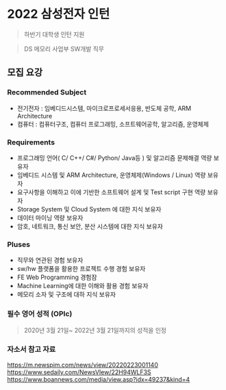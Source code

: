 # 2022 삼성전자 인턴
> 하반기 대학생 인턴 지원

> DS 메모리 사업부 SW개발 직무

## 모집 요강
### Recommended Subject
* 전기전자 : 임베디드시스템, 마이크로프로세서응용, 반도체 공학, ARM Architecture
* 컴퓨터 : 컴퓨터구조, 컴퓨터 프로그래밍, 소프트웨어공학, 알고리즘, 운영체제

### Requirements
* 프로그래밍 언어( C/ C++/ C#/ Python/ Java등 ) 및 알고리즘 문제해결 역량 보유자
* 임베디드 시스템 및 ARM Architecture, 운영체제(Windows / Linux) 역량 보유자
* 요구사항을 이해하고 이에 기반한 소프트웨어 설계 및 Test script 구현 역량 보유자
* Storage System 및 Cloud System 에 대한 지식 보유자
* 데이터 마이닝 역량 보유자
* 암호, 네트워크, 통신 보안, 분산 시스템에 대한 지식 보유자

### Pluses
* 직무와 연관된 경험 보유자
* sw/hw 플랫폼을 활용한 프로젝트 수행 경험 보유자
* FE Web Programming 경험잠
* Machine Learning에 대한 이해와 활용 경험 보유자
* 메모리 소자 및 구조에 대하 지식 보유자

### 필수 영어 성적 (OPIc)
> 2020년 3월 21일~ 2022년 3월 21일까지의 성적을 인정

### 자소서 참고 자료
https://m.newspim.com/news/view/20220223001140
https://www.sedaily.com/NewsVIew/22H94WLF3S
https://www.boannews.com/media/view.asp?idx=49237&kind=4